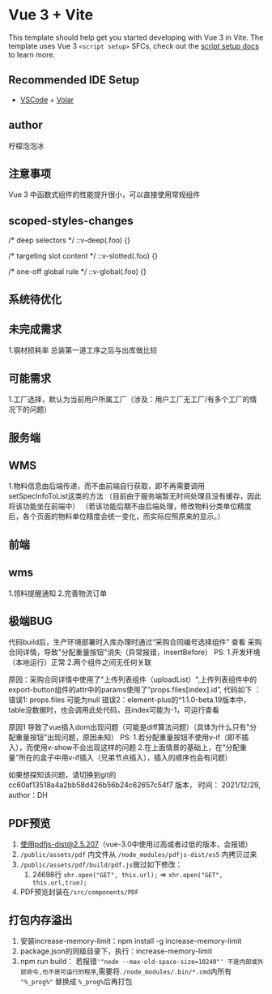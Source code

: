 # Vue 3 + Vite

This template should help get you started developing with Vue 3 in Vite. The template uses Vue 3 `<script setup>` SFCs, check out the [script setup docs](https://v3.vuejs.org/api/sfc-script-setup.html#sfc-script-setup) to learn more.

## Recommended IDE Setup

- [VSCode](https://code.visualstudio.com/) + [Volar](https://marketplace.visualstudio.com/items?itemName=johnsoncodehk.volar)

## author
柠檬泡泡冰

## 注意事项
Vue 3 中函数式组件的性能提升很小，可以直接使用常规组件

## scoped-styles-changes
/* deep selectors */
::v-deep(.foo) {}

/* targeting slot content */
::v-slotted(.foo) {}

/* one-off global rule */
::v-global(.foo) {}

## 系统待优化

## 未完成需求
1.钢材损耗率  总装第一道工序之后与出库做比较

## 可能需求
1.工厂选择，默认为当前用户所属工厂（涉及：用户工厂无工厂/有多个工厂的情况下的问题）

## 服务端

## WMS
1.物料信息由后端传递，而不由前端自行获取，即不再需要调用 setSpecInfoToList这类的方法
  （目前由于服务端暂无时间处理且没有缓存，因此将该功能坐在前端中）
  （若该功能后期不由后端处理，修改物料分类单位精度后，各个页面的物料单位精度会统一变化，而实际应照原来的显示。）

## 前端

## wms
1.领料提醒通知
2.完善物流订单

## 极端BUG 
代码build后，生产环境部署时入库办理时通过“采购合同编号选择组件” 查看 采购合同详情，导致"分配重量按钮"消失（异常报错，insertBefore）
PS: 
1.开发环境（本地运行）正常
2.两个组件之间无任何关联

原因：采购合同详情中使用了"上传列表组件（uploadList）",上传列表组件中的export-button组件的attr中的params使用了“props.files[index].id”,
      代码如下 ：
      <export-button
        v-show="props.showDownload"
        v-permission="props.downloadPerm"
        :params="{ ...props.downloadParams, id: props.files[scope.$index].id }"
        :fn="props.downloadFn"
      />
      错误1: props.files 可能为null
      错误2：element-plus的^1.1.0-beta.19版本中，table没数据时，也会调用此处代码，且index可能为-1，可运行查看

原因1 导致了vue插入dom出现问题（可能是diff算法问题）（具体为什么只有"分配重量按钮"出现问题，原因未知）
PS:
1.若分配重量按钮不使用v-if（即不插入），而使用v-show不会出现这样的问题
2.在上面情景的基础上，在“分配重量”所在的盒子中用v-if插入（兄弟节点插入），插入的顺序也会有问题）

如果想探知该问题，请切换到git的 cc60af13518a4a2bb58d426b56b24c62657c54f7 版本， 时间： 2021/12/29, author：DH

## PDF预览
1. 使用pdfjs-dist@2.5.207（vue-3.0中使用过高或者过低的版本，会报错）
2. `/public/assets/pdf` 内文件从 `/node_modules/pdfjs-dist/es5` 内拷贝过来
3. `/public/assets/pdf/build/pdf.js`做过如下修改：
   1. 24698行 `xhr.open("GET", this.url);` => `xhr.open("GET", this.url,true);`
4. PDF预览封装在`/src/components/PDF` 

## 打包内存溢出
1. 安装increase-memory-limit：npm install -g increase-memory-limit
2. package.json的同级目录下，执行：increase-memory-limit
3. npm run build：
  若报错`'"node --max-old-space-size=10240"' 不是内部或外部命令,也不是可运行的程序`,需要将`./node_modules/.bin/*.cmd`内所有 `"%_prog%"` 替换成 `%_prog%`后再打包


